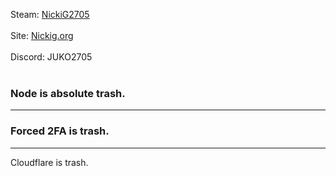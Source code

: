 Steam: [NickiG2705<br>](https://steamcommunity.com/id/NickiG2705)<br>
Site: [Nickig.org<br>](https://nickig.org/)<br>
Discord: JUKO2705<br><br>

<h3>Node is absolute trash.</h3><p><hr>
<h3>Forced 2FA is trash.</h3><p><hr>
Cloudflare is trash.
